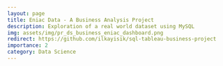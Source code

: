 ```yaml
---
layout: page
title: Eniac Data - A Business Analysis Project
description: Exploration of a real world dataset using MySQL
img: assets/img/pr_ds_business_eniac_dashboard.png
redirect: https://github.com/ilkayisik/sql-tableau-business-project
importance: 2
category: Data Science
---
```

